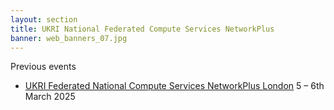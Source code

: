 ```yaml
---
layout: section
title: UKRI National Federated Compute Services NetworkPlus
banner: web_banners_07.jpg
---
```



 
Previous events

- [UKRI Federated National Compute Services NetworkPlus London](https://www.archer2.ac.uk/community/events/ukri-federated-national-compute-services-networkplus/) 5 – 6th March 2025



